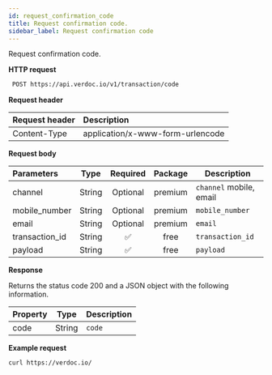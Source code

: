 ```yaml
---
id: request_confirmation_code
title: Request confirmation code.
sidebar_label: Request confirmation code
---
```


Request confirmation code.

**HTTP request**

```bash
 POST https://api.verdoc.io/v1/transaction/code
```

**Request header**

| Request header | Description                      |
| :------------- | :------------------------------- |
| Content-Type   | application/x-www-form-urlencode |

**Request body**

| Parameters     |  Type  | Required | Package | Description             |
| :------------- | :----: | :------: | :-----: | ----------------------- |
| channel        | String | Optional | premium | `channel` mobile, email |
| mobile_number  | String | Optional | premium | `mobile_number`         |
| email          | String | Optional | premium | `email`                 |
| transaction_id | String |    ✅    |  free   | `transaction_id`        |
| payload        | String |    ✅    |  free   | `payload`               |

**Response**

Returns the status code 200 and a JSON object with the following information.

| Property |  Type  | Description |
| :------- | :----: | ----------- |
| code     | String | `code`      |

**Example request**

```bash
curl https://verdoc.io/
```
